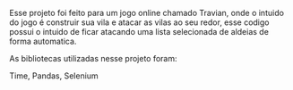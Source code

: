 Esse projeto foi feito para um jogo online chamado Travian, onde o intuido do jogo é construir sua vila e atacar as vilas ao seu redor, esse codigo possui o intuido de ficar atacando uma lista 
selecionada de aldeias de forma automatica.

As bibliotecas utilizadas nesse projeto foram:

Time, Pandas, Selenium
